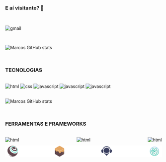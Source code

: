 ### E aí visitante? 🤙

<br/>

<!--
[![blog](https://img.shields.io/badge/Blogger-FF5722?style=for-the-badge&logo=blogger&logoColor=white)](https://lendcash.com.br)
[![youtube](https://img.shields.io/badge/LinkedIn-0077B5?style=for-the-badge&logo=linkedin&logoColor=white)](https://lendcash.com.br)
[![instagram](https://img.shields.io/badge/Instagram-E4405F?style=for-the-badge&logo=instagram&logoColor=white)](https://lendcash.com.br)
-->

![gmail](https://img.shields.io/badge/Gmail-D14836?style=for-the-badge&logo=gmail&logoColor=white) 
<!-- Quando for linkar não esquecer dos colchetes -->

</br>

![Marcos GitHub stats](https://github-readme-stats.vercel.app/api?username=marcospaulomacedo&show_icons=true&theme=onedark)

</br>

### TECNOLOGIAS
<br/>
<div class="img">
        <img src="https://img.shields.io/badge/HTML-239120?style=for-the-badge&logo=html5&logoColor=white" alt="html">
        <img src="https://img.shields.io/badge/CSS-239120?&style=for-the-badge&logo=css3&logoColor=white" alt="css">
        <img src="https://img.shields.io/badge/JavaScript-F7DF1E?style=for-the-badge&logo=javascript&logoColor=black" alt="javascript">
        <img src="https://img.shields.io/badge/Solidity-%23363636.svg?style=for-the-badge&logo=solidity&logoColor=white" alt="javascript">
        <img src="https://img.shields.io/badge/c-%2300599C.svg?style=for-the-badge&logo=c&logoColor=white" alt="javascript">
</div>

<br>

![Marcos GitHub stats](	https://github-readme-stats.vercel.app/api/top-langs/?username=marcospaulomacedo&theme=blue-green)

<br>

### FERRAMENTAS E FRAMEWORKS

<br>

<div style=
    "display: flex;
    margin-bottom: 10px;
     justify-content: space-between;
    ">
    <img src="https://img.shields.io/badge/web3.js-F16822?style=for-the-badge&logo=web3.js&logoColor=white" alt="html">
    <img src="https://img.shields.io/badge/WordPress-21759B.svg?style=for-the-badge&logo=WordPress&logoColor=white" alt="html">
    <img src="https://img.shields.io/badge/OpenZeppelin-4E5EE4.svg?style=for-the-badge&logo=OpenZeppelin&logoColor=white" alt="html">
</div>

<!--
[![web3](https://img.shields.io/badge/web3.js-F16822?style=for-the-badge&logo=web3.js&logoColor=white)](https://lendcash.com.br)
![wordpress](https://img.shields.io/badge/WordPress-21759B.svg?style=for-the-badge&logo=WordPress&logoColor=white)
![Open-zeppelin](https://img.shields.io/badge/OpenZeppelin-4E5EE4.svg?style=for-the-badge&logo=OpenZeppelin&logoColor=white)
-->
<div
    style=
    "border: 1.5px solid #ffffff;
     padding:0px 5px 0px 5px;
     background: #ffffff;
     display: flex;
     justify-content: space-between;">
        <img src="./imagens/truffle.png" alt="" style="width:35px ;">
        <img src="./imagens/ganache.png" alt="" style="width:30px ;">
        <img src="./imagens/remix.png" alt="" style="width:35px ;">
        <img src="./imagens/atom.png" alt=""
        style="width:35px">
    </div>
